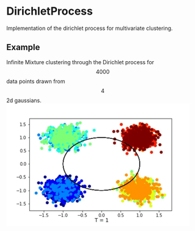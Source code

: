 # DirichletProcess
Implementation of the dirichlet process for multivariate clustering.

## Example
Infinite Mixture clustering through the Dirichlet process for $$4000$$ data points drawn from $$4$$ 2d gaussians.
![](/4000.gif)
